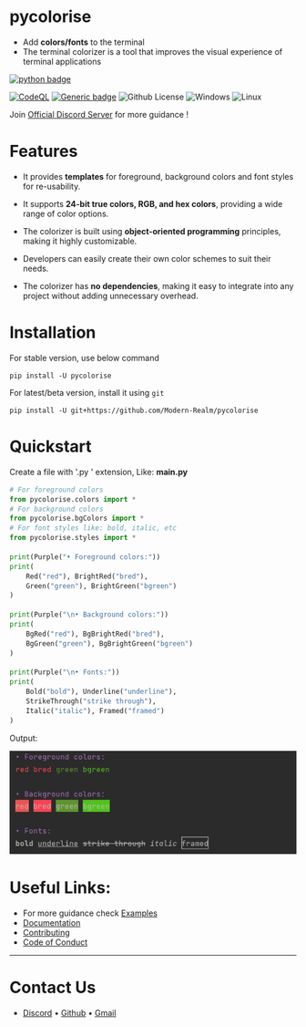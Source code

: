 # pycolorise

- Add **colors/fonts** to the terminal
- The terminal colorizer is a tool that improves the visual experience of terminal applications

[![python badge](http://ForTheBadge.com/images/badges/made-with-python.svg)](https://www.python.org/ "Python")

[![CodeQL](https://github.com/Modern-Realm/pycolorise/actions/workflows/codeql.yml/badge.svg)](https://github.com/Modern-Realm/pycolorise/actions/workflows/codeql.yml)
[![Generic badge](https://img.shields.io/badge/Python-3.7-blue.svg)](https://www.python.org/)
![Github License](https://img.shields.io/badge/license-MIT-blue)
![Windows](https://img.shields.io/badge/os-windows-yellow)
![Linux](https://img.shields.io/badge/os-linux-yellow)

Join [Official Discord Server](https://discord.gg/GVMWx5EaAN  "click to Join") for more guidance !

# Features

- It provides **templates** for foreground, background colors and font styles for re-usability.

- It supports **24-bit true colors, RGB, and hex colors**, providing a wide range of color options.

- The colorizer is built using **object-oriented programming** principles, making it highly customizable.

- Developers can easily create their own color schemes to suit their needs.

- The colorizer has **no dependencies**, making it easy to integrate into any project without adding unnecessary
  overhead.

# Installation

For stable version, use below command

```shell
pip install -U pycolorise
```

For latest/beta version, install it using `git`

```shell
pip install -U git+https://github.com/Modern-Realm/pycolorise
```

# Quickstart

Create a file with '.py ' extension, Like: **main.py**

```python
# For foreground colors
from pycolorise.colors import *
# For background colors
from pycolorise.bgColors import *
# For font styles like: bold, italic, etc
from pycolorise.styles import *

print(Purple("• Foreground colors:"))
print(
    Red("red"), BrightRed("bred"),
    Green("green"), BrightGreen("bgreen")
)

print(Purple("\n• Background colors:"))
print(
    BgRed("red"), BgBrightRed("bred"),
    BgGreen("green"), BgBrightGreen("bgreen")
)

print(Purple("\n• Fonts:"))
print(
    Bold("bold"), Underline("underline"),
    StrikeThrough("strike through"),
    Italic("italic"), Framed("framed")
)
```

Output:

<img src="https://github.com/Modern-Realm/pycolorise/blob/main/images/output-1.png" alt="output">

# Useful Links:

- For more guidance check [Examples](https://github.com/Modern-Realm/pycolorise/tree/main/Examples)
- [Documentation](https://modern-realm.github.io/pycolorise/)
- [Contributing](https://github.com/Modern-Realm/pycolorise/blob/main/.github/CONTRIBUTING.md)
- [Code of Conduct](https://github.com/Modern-Realm/pycolorise/blob/main/.github/CODE_OF_CONDUCT.md)

-----

# Contact Us

- [Discord](https://discord.gg/GVMWx5EaAN) • [Github](https://github.com/skrphenix) • [Gmail](mailto:saikeerthan.keerthan.9@gmail.com)
